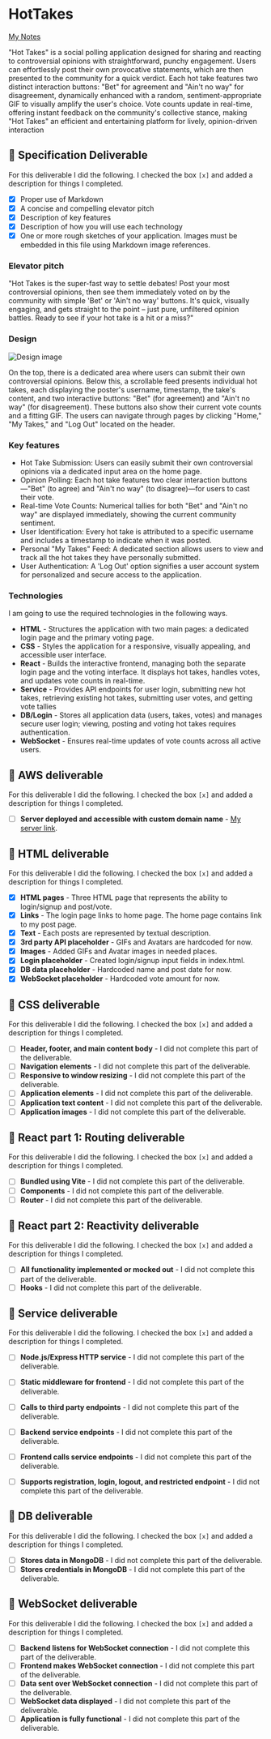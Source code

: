 # HotTakes

[My Notes](notes.md)

"Hot Takes" is a social polling application designed for sharing and reacting to controversial opinions with straightforward, punchy engagement. Users can effortlessly post their own provocative statements, which are then presented to the community for a quick verdict. Each hot take features two distinct interaction buttons: "Bet" for agreement and "Ain't no way" for disagreement, dynamically enhanced with a random, sentiment-appropriate GIF to visually amplify the user's choice. Vote counts update in real-time, offering instant feedback on the community's collective stance, making "Hot Takes" an efficient and entertaining platform for lively, opinion-driven interaction

## 🚀 Specification Deliverable

For this deliverable I did the following. I checked the box `[x]` and added a description for things I completed.

- [x] Proper use of Markdown
- [x] A concise and compelling elevator pitch
- [x] Description of key features
- [x] Description of how you will use each technology
- [x] One or more rough sketches of your application. Images must be embedded in this file using Markdown image references.

### Elevator pitch

"Hot Takes is the super-fast way to settle debates! Post your most controversial opinions, then see them immediately voted on by the community with simple 'Bet' or 'Ain't no way' buttons. It's quick, visually engaging, and gets straight to the point – just pure, unfiltered opinion battles. Ready to see if your hot take is a hit or a miss?"

### Design

![Design image](wireframe.png)

On the top, there is a dedicated area where users can submit their own controversial opinions. Below this, a scrollable feed presents individual hot takes, each displaying the poster's username, timestamp, the take's content, and two interactive buttons: "Bet" (for agreement) and "Ain't no way" (for disagreement). These buttons also show their current vote counts and a fitting GIF. The users can navigate through pages by clicking "Home," "My Takes," and "Log Out" located on the header.

<!-- commented out sequence diagram as I do not need it right now -->

<!-- ```mermaid
sequenceDiagram
    actor You
    actor Website
    You->>Website: Replace this with your design
``` -->

### Key features

- Hot Take Submission: Users can easily submit their own controversial opinions via a dedicated input area on the home page.
- Opinion Polling: Each hot take features two clear interaction buttons—"Bet" (to agree) and "Ain't no way" (to disagree)—for users to cast their vote.
- Real-time Vote Counts: Numerical tallies for both "Bet" and "Ain't no way" are displayed immediately, showing the current community sentiment.
- User Identification: Every hot take is attributed to a specific username and includes a timestamp to indicate when it was posted.
- Personal "My Takes" Feed: A dedicated section allows users to view and track all the hot takes they have personally submitted.
- User Authentication: A 'Log Out' option signifies a user account system for personalized and secure access to the application.

### Technologies

I am going to use the required technologies in the following ways.

- **HTML** - Structures the application with two main pages: a dedicated login page and the primary voting page.
- **CSS** - Styles the application for a responsive, visually appealing, and accessible user interface.
- **React** - Builds the interactive frontend, managing both the separate login page and the voting interface. It displays hot takes, handles votes, and updates vote counts in real-time.
- **Service** - Provides API endpoints for user login, submitting new hot takes, retrieving existing hot takes, submitting user votes, and getting vote tallies
- **DB/Login** - Stores all application data (users, takes, votes) and manages secure user login; viewing, posting and voting hot takes requires authentication.
- **WebSocket** - Ensures real-time updates of vote counts across all active users.

## 🚀 AWS deliverable

For this deliverable I did the following. I checked the box `[x]` and added a description for things I completed.

- [ ] **Server deployed and accessible with custom domain name** - [My server link](https://yourdomainnamehere.click).

## 🚀 HTML deliverable

For this deliverable I did the following. I checked the box `[x]` and added a description for things I completed.

- [x] **HTML pages** - Three HTML page that represents the ability to login/signup and post/vote.
- [x] **Links** - The login page links to home page. The home page contains link to my post page.
- [x] **Text** - Each posts are represented by textual description.
- [x] **3rd party API placeholder** - GIFs and Avatars are hardcoded for now.
- [x] **Images** - Added GIFs and Avatar images in needed places.
- [x] **Login placeholder** - Created login/signup input fields in index.html.
- [x] **DB data placeholder** - Hardcoded name and post date for now.
- [x] **WebSocket placeholder** - Hardcoded vote amount for now.

## 🚀 CSS deliverable

For this deliverable I did the following. I checked the box `[x]` and added a description for things I completed.

- [ ] **Header, footer, and main content body** - I did not complete this part of the deliverable.
- [ ] **Navigation elements** - I did not complete this part of the deliverable.
- [ ] **Responsive to window resizing** - I did not complete this part of the deliverable.
- [ ] **Application elements** - I did not complete this part of the deliverable.
- [ ] **Application text content** - I did not complete this part of the deliverable.
- [ ] **Application images** - I did not complete this part of the deliverable.

## 🚀 React part 1: Routing deliverable

For this deliverable I did the following. I checked the box `[x]` and added a description for things I completed.

- [ ] **Bundled using Vite** - I did not complete this part of the deliverable.
- [ ] **Components** - I did not complete this part of the deliverable.
- [ ] **Router** - I did not complete this part of the deliverable.

## 🚀 React part 2: Reactivity deliverable

For this deliverable I did the following. I checked the box `[x]` and added a description for things I completed.

- [ ] **All functionality implemented or mocked out** - I did not complete this part of the deliverable.
- [ ] **Hooks** - I did not complete this part of the deliverable.

## 🚀 Service deliverable

For this deliverable I did the following. I checked the box `[x]` and added a description for things I completed.

- [ ] **Node.js/Express HTTP service** - I did not complete this part of the deliverable.
- [ ] **Static middleware for frontend** - I did not complete this part of the deliverable.
- [ ] **Calls to third party endpoints** - I did not complete this part of the deliverable.
- [ ] **Backend service endpoints** - I did not complete this part of the deliverable.
- [ ] **Frontend calls service endpoints** - I did not complete this part of the deliverable.
- [ ] **Supports registration, login, logout, and restricted endpoint** - I did not complete this part of the deliverable.


## 🚀 DB deliverable

For this deliverable I did the following. I checked the box `[x]` and added a description for things I completed.

- [ ] **Stores data in MongoDB** - I did not complete this part of the deliverable.
- [ ] **Stores credentials in MongoDB** - I did not complete this part of the deliverable.

## 🚀 WebSocket deliverable

For this deliverable I did the following. I checked the box `[x]` and added a description for things I completed.

- [ ] **Backend listens for WebSocket connection** - I did not complete this part of the deliverable.
- [ ] **Frontend makes WebSocket connection** - I did not complete this part of the deliverable.
- [ ] **Data sent over WebSocket connection** - I did not complete this part of the deliverable.
- [ ] **WebSocket data displayed** - I did not complete this part of the deliverable.
- [ ] **Application is fully functional** - I did not complete this part of the deliverable.

